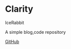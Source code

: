 # Clarity 

IceRabbit

A simple blog,code repository

[GitHub](https://github.com/docsifyjs/docsify/)


